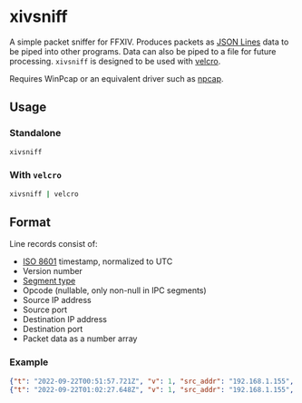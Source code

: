 # xivsniff
A simple packet sniffer for FFXIV.
Produces packets as [JSON Lines](https://jsonlines.org/) data to be piped into other programs.
Data can also be piped to a file for future processing. `xivsniff` is designed to be used with
[velcro](https://github.com/velcro-xiv/velcro).

Requires WinPcap or an equivalent driver such as [npcap](https://npcap.com/).

## Usage

### Standalone
```zsh
xivsniff
```

### With `velcro`
```zsh
xivsniff | velcro
```

## Format
Line records consist of:
* [ISO 8601](https://en.wikipedia.org/wiki/ISO_8601) timestamp, normalized to UTC
* Version number
* [Segment type](https://github.com/SapphireServer/Sapphire/blob/991e0551c32728f1f4b91a88b940881f29228a48/src/common/Network/CommonNetwork.h#L134-L146)
* Opcode (nullable, only non-null in IPC segments)
* Source IP address
* Source port
* Destination IP address
* Destination port
* Packet data as a number array

### Example
```json lines
{"t": "2022-09-22T00:51:57.721Z", "v": 1, "src_addr": "192.168.1.155", "src_port": 55321, "dst_addr": "203.0.113.18", "dst_port": 54651, "data": [115, 111, 109, 101, 66, 79, 68, 89, 32, 111, 110, 99, 101, 32, 116, 111, 108, 100, 32, 109, 101, 32, 116, 104, 101]}
{"t": "2022-09-22T01:02:27.648Z", "v": 1, "src_addr": "192.168.1.155", "src_port": 55321, "dst_addr": "203.0.113.18", "dst_port": 54651, "data": [119, 111, 114, 108, 100, 32, 119, 97, 115, 32, 103, 111, 110, 110, 97, 32, 114, 111, 108, 108, 32, 109, 101]}
```

